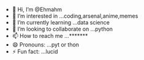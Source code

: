 - 👋 Hi, I’m @Ehmahm
- 👀 I’m interested in ...coding,arsenal,anime,memes
- 🌱 I’m currently learning ...data science
- 💞️ I’m looking to collaborate on ...python 
- 📫 How to reach me ...*******
- 😄 Pronouns: ...pyt or thon
- ⚡ Fun fact: ...lucid

<!---
Ehmahm/Ehmahm is a ✨ special ✨ repository because its `README.md` (this file) appears on your GitHub profile.
You can click the Preview link to take a look at your changes.
--->
